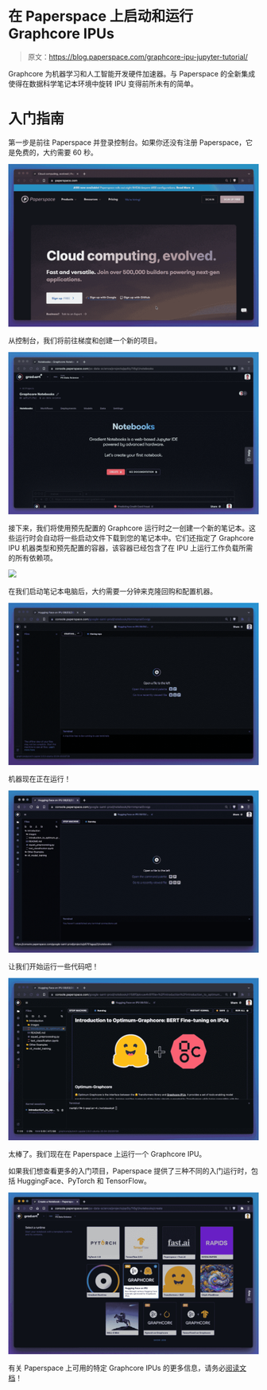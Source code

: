 # 在 Paperspace 上启动和运行 Graphcore IPUs

> 原文：<https://blog.paperspace.com/graphcore-ipu-jupyter-tutorial/>

Graphcore 为机器学习和人工智能开发硬件加速器。与 Paperspace 的全新集成使得在数据科学笔记本环境中旋转 IPU 变得前所未有的简单。

# 入门指南

第一步是前往 Paperspace 并登录控制台。如果你还没有注册 Paperspace，它是免费的，大约需要 60 秒。

![](img/734377d9932325a135c9ef0a7ef6645e.png)

从控制台，我们将前往梯度和创建一个新的项目。

![](img/5f7a366c63109ae51d22899f882af598.png)

接下来，我们将使用预先配置的 Graphcore 运行时之一创建一个新的笔记本。这些运行时会自动将一些启动文件下载到您的笔记本中。它们还指定了 Graphcore IPU 机器类型和预先配置的容器，该容器已经包含了在 IPU 上运行工作负载所需的所有依赖项。

![](img/e9d2cfc57696260ad706d6d20d46649c.png)

在我们启动笔记本电脑后，大约需要一分钟来克隆回购和配置机器。

![](img/f5d8bd3f35f4159cef5230720900f898.png)

机器现在正在运行！

![](img/2fd26fe1a14af36ed83cbfcdca4a45fd.png)

让我们开始运行一些代码吧！

![](img/b0ca70692f3522b715246efd01d0e858.png)

太棒了。我们现在在 Paperspace 上运行一个 Graphcore IPU。

如果我们想查看更多的入门项目，Paperspace 提供了三种不同的入门运行时，包括 HuggingFace、PyTorch 和 TensorFlow。

![](img/81f21805aa3dba808137cc6788f27a48.png)

有关 Paperspace 上可用的特定 Graphcore IPUs 的更多信息，请务必[阅读文档](https://docs.paperspace.com/gradient/machines/)！
